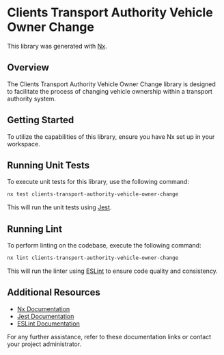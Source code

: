 # Clients Transport Authority Vehicle Owner Change

This library was generated with [Nx](https://nx.dev).

## Overview

The Clients Transport Authority Vehicle Owner Change library is designed to facilitate the process of changing vehicle ownership within a transport authority system. 

## Getting Started

To utilize the capabilities of this library, ensure you have Nx set up in your workspace.

## Running Unit Tests

To execute unit tests for this library, use the following command:

```bash
nx test clients-transport-authority-vehicle-owner-change
```

This will run the unit tests using [Jest](https://jestjs.io).

## Running Lint

To perform linting on the codebase, execute the following command:

```bash
nx lint clients-transport-authority-vehicle-owner-change
```

This will run the linter using [ESLint](https://eslint.org/) to ensure code quality and consistency.

## Additional Resources

- [Nx Documentation](https://nx.dev)
- [Jest Documentation](https://jestjs.io)
- [ESLint Documentation](https://eslint.org) 

For any further assistance, refer to these documentation links or contact your project administrator.